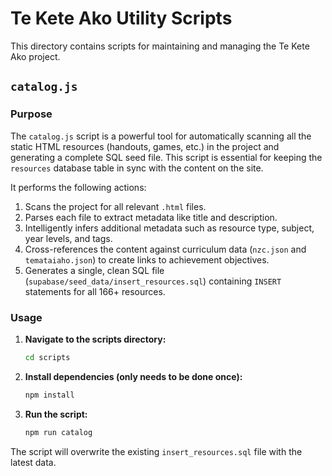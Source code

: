 # Te Kete Ako Utility Scripts

This directory contains scripts for maintaining and managing the Te Kete Ako project.

## `catalog.js`

### Purpose

The `catalog.js` script is a powerful tool for automatically scanning all the static HTML resources (handouts, games, etc.) in the project and generating a complete SQL seed file. This script is essential for keeping the `resources` database table in sync with the content on the site.

It performs the following actions:
1.  Scans the project for all relevant `.html` files.
2.  Parses each file to extract metadata like title and description.
3.  Intelligently infers additional metadata such as resource type, subject, year levels, and tags.
4.  Cross-references the content against curriculum data (`nzc.json` and `temataiaho.json`) to create links to achievement objectives.
5.  Generates a single, clean SQL file (`supabase/seed_data/insert_resources.sql`) containing `INSERT` statements for all 166+ resources.

### Usage

1.  **Navigate to the scripts directory:**
    ```bash
    cd scripts
    ```

2.  **Install dependencies (only needs to be done once):**
    ```bash
    npm install
    ```

3.  **Run the script:**
    ```bash
    npm run catalog
    ```

The script will overwrite the existing `insert_resources.sql` file with the latest data.
